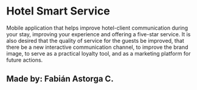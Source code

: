 # Hotel Smart Service

Mobile application that helps improve hotel-client communication during your stay, improving your experience and offering a five-star service. It is also desired that the quality of service for the guests be improved, that there be a new interactive communication channel, to improve the brand image, to serve as a practical loyalty tool, and as a marketing platform for future actions.

## Made by: Fabián Astorga C.